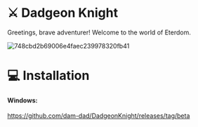 # ⚔ Dadgeon Knight

Greetings, brave adventurer! Welcome to the world of Eterdom.


![748cbd2b69006e4faec239978320fb41](https://user-images.githubusercontent.com/96839165/222686810-a19b3255-4f5d-472b-aa95-7eabcedc542e.png)


# 💻 Installation

#### **Windows:**

https://github.com/dam-dad/DadgeonKnight/releases/tag/beta
